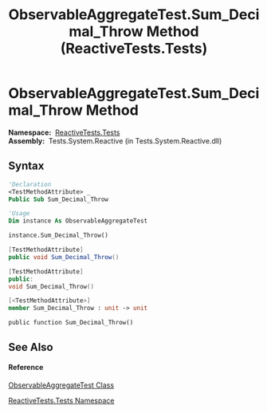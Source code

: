 ﻿---
title: ObservableAggregateTest.Sum_Decimal_Throw Method  (ReactiveTests.Tests)
TOCTitle: Sum_Decimal_Throw Method
ms:assetid: M:ReactiveTests.Tests.ObservableAggregateTest.Sum_Decimal_Throw
ms:mtpsurl: https://msdn.microsoft.com/en-us/library/reactivetests.tests.observableaggregatetest.sum_decimal_throw(v=VS.103)
ms:contentKeyID: 36619190
ms.date: 06/28/2011
mtps_version: v=VS.103
f1_keywords:
- ReactiveTests.Tests.ObservableAggregateTest.Sum_Decimal_Throw
dev_langs:
- CSharp
- JScript
- VB
- FSharp
- c++
---

# ObservableAggregateTest.Sum\_Decimal\_Throw Method

**Namespace:**  [ReactiveTests.Tests](hh289046\(v=vs.103\).md)  
**Assembly:**  Tests.System.Reactive (in Tests.System.Reactive.dll)

## Syntax

``` vb
'Declaration
<TestMethodAttribute> _
Public Sub Sum_Decimal_Throw
```

``` vb
'Usage
Dim instance As ObservableAggregateTest

instance.Sum_Decimal_Throw()
```

``` csharp
[TestMethodAttribute]
public void Sum_Decimal_Throw()
```

``` c++
[TestMethodAttribute]
public:
void Sum_Decimal_Throw()
```

``` fsharp
[<TestMethodAttribute>]
member Sum_Decimal_Throw : unit -> unit 
```

``` jscript
public function Sum_Decimal_Throw()
```

## See Also

#### Reference

[ObservableAggregateTest Class](hh314823\(v=vs.103\).md)

[ReactiveTests.Tests Namespace](hh289046\(v=vs.103\).md)

